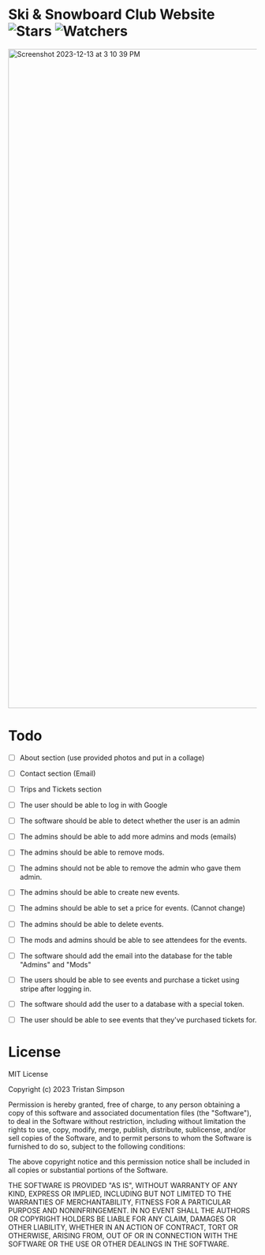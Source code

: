 # Ski & Snowboard Club Website ![Stars](https://img.shields.io/github/stars/realTristan/SkiSnowboardClub?color=brightgreen) ![Watchers](https://img.shields.io/github/watchers/realTristan/SkiSnowboardClub?label=Watchers)
<img width="1338" alt="Screenshot 2023-12-13 at 3 10 39 PM" src="https://github.com/realTristan/SkiSnowboardClub/assets/75189508/07763b10-ec63-4bce-9f19-00fab35f4dda">

# Todo
- [ ] About section (use provided photos and put in a collage)
- [ ] Contact section (Email)
- [ ] Trips and Tickets section

- [ ] The user should be able to log in with Google
- [ ] The software should be able to detect whether the user is an admin
- [ ] The admins should be able to add more admins and mods (emails)
- [ ] The admins should be able to remove mods.
- [ ] The admins should not be able to remove the admin who gave them admin.
- [ ] The admins should be able to create new events.
- [ ] The admins should be able to set a price for events. (Cannot change)
- [ ] The admins should be able to delete events.
- [ ] The mods and admins should be able to see attendees for the events.
- [ ] The software should add the email into the database for the table "Admins" and "Mods"
- [ ] The users should be able to see events and purchase a ticket using stripe after logging in.
- [ ] The software should add the user to a database with a special token.
- [ ] The user should be able to see events that they've purchased tickets for.

# License
MIT License

Copyright (c) 2023 Tristan Simpson

Permission is hereby granted, free of charge, to any person obtaining a copy
of this software and associated documentation files (the "Software"), to deal
in the Software without restriction, including without limitation the rights
to use, copy, modify, merge, publish, distribute, sublicense, and/or sell
copies of the Software, and to permit persons to whom the Software is
furnished to do so, subject to the following conditions:

The above copyright notice and this permission notice shall be included in all
copies or substantial portions of the Software.

THE SOFTWARE IS PROVIDED "AS IS", WITHOUT WARRANTY OF ANY KIND, EXPRESS OR
IMPLIED, INCLUDING BUT NOT LIMITED TO THE WARRANTIES OF MERCHANTABILITY,
FITNESS FOR A PARTICULAR PURPOSE AND NONINFRINGEMENT. IN NO EVENT SHALL THE
AUTHORS OR COPYRIGHT HOLDERS BE LIABLE FOR ANY CLAIM, DAMAGES OR OTHER
LIABILITY, WHETHER IN AN ACTION OF CONTRACT, TORT OR OTHERWISE, ARISING FROM,
OUT OF OR IN CONNECTION WITH THE SOFTWARE OR THE USE OR OTHER DEALINGS IN THE
SOFTWARE.
